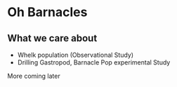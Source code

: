 # Oh Barnacles

## What we care about

- Whelk population (Observational Study)
- Drilling Gastropod, Barnacle Pop experimental Study

More coming later
